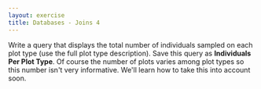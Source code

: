 ```yaml
---
layout: exercise
title: Databases - Joins 4
---
```


Write a query that displays the total number of individuals sampled on
each plot type (use the full plot type description). Save this query as
**Individuals Per Plot Type**. Of course the number of plots varies
among plot types so this number isn't very informative. We'll learn how
to take this into account soon.
